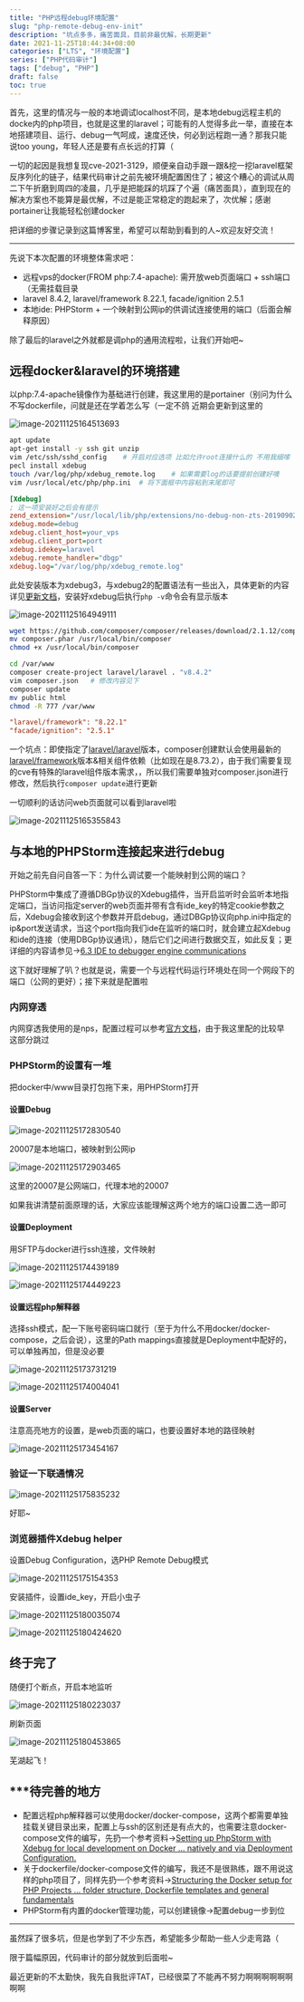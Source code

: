 ```yaml
---
title: "PHP远程debug环境配置"
slug: "php-remote-debug-env-init"
description: "坑点多多，痛苦面具，目前非最优解，长期更新"
date: 2021-11-25T18:44:34+08:00
categories: ["LTS", "环境配置"]
series: ["PHP代码审计"]
tags: ["debug", "PHP"]
draft: false
toc: true
---
```


首先，这里的情况与一般的本地调试localhost不同，是本地debug远程主机的docke内的php项目，也就是这里的laravel；可能有的人觉得多此一举，直接在本地搭建项目、运行、debug一气呵成，速度还快，何必到远程跑一通？那我只能说too young，年轻人还是要有点长远的打算（

一切的起因是我想复现cve-2021-3129，顺便亲自动手跟一跟&挖一挖laravel框架反序列化的链子，结果代码审计之前先被环境配置困住了；被这个糟心的调试从周二下午折磨到周四的凌晨，几乎是把能踩的坑踩了个遍（痛苦面具），直到现在的解决方案也不能算是最优解，不过是能正常稳定的跑起来了，次优解；感谢portainer让我能轻松创建docker

把详细的步骤记录到这篇博客里，希望可以帮助到看到的人~欢迎友好交流！

------

先说下本次配置的环境整体需求吧：

- 远程vps的docker(FROM php:7.4-apache): 需开放web页面端口 + ssh端口（无需挂载目录
- laravel 8.4.2, laravel/framework 8.22.1, facade/ignition 2.5.1
- 本地ide: PHPStorm + 一个映射到公网ip的供调试连接使用的端口（后面会解释原因）

除了最后的laravel之外就都是调php的通用流程啦，让我们开始吧~

## 远程docker&laravel的环境搭建

以php:7.4-apache镜像作为基础进行创建，我这里用的是portainer（别问为什么不写dockerfile，问就是还在学着怎么写（一定不鸽 近期会更新到这里的

![image-20211125164513693](https://raw.githubusercontent.com/AmiaaaZ/ImageOverCloud/master/wpImg/image-20211125164513693.png)

```bash
apt update
apt-get install -y ssh git unzip
vim /etc/ssh/sshd_config	# 开启对应选项 比如允许root连接什么的 不用我细嗦 各位带手子们都应该懂
pecl install xdebug
touch /var/log/php/xdebug_remote.log	# 如果需要log的话要提前创建好噢
vim /usr/local/etc/php/php.ini	# 将下面框中内容粘到末尾即可
```

```ini
[Xdebug]
; 这一项安装好之后会有提示
zend_extension="/usr/local/lib/php/extensions/no-debug-non-zts-20190902/xdebug.so"
xdebug.mode=debug
xdebug.client_host=your_vps
xdebug.client_port=port
xdebug.idekey=laravel
xdebug.remote_handler="dbgp"
xdebug.log="/var/log/php/xdebug_remote.log"
```

此处安装版本为xdebug3，与xdebug2的配置语法有一些出入，具体更新的内容详见[更新文档](https://xdebug.org/docs/upgrade_guide)，安装好xdebug后执行`php -v`命令会有显示版本

![image-20211125164949111](https://raw.githubusercontent.com/AmiaaaZ/ImageOverCloud/master/wpImg/image-20211125164949111.png)

```bash
wget https://github.com/composer/composer/releases/download/2.1.12/composer.phar
mv composer.phar /usr/local/bin/composer
chmod +x /usr/local/bin/composer
```

```bash
cd /var/www
composer create-project laravel/laravel . "v8.4.2"
vim composer.json	# 修改内容见下
composer update
mv public html
chmod -R 777 /var/www
```

```ini
"laravel/framework": "8.22.1"
"facade/ignition": "2.5.1"
```

一个坑点：即使指定了[laravel/laravel](laravel/laravel)版本，composer创建默认会使用最新的[laravel/framework](laravel/framework)版本&相关组件依赖（比如现在是8.73.2），由于我们需要复现的cve有特殊的laravel组件版本需求，，所以我们需要单独对composer.json进行修改，然后执行`composer update`进行更新

一切顺利的话访问web页面就可以看到laravel啦

![image-20211125165355843](https://raw.githubusercontent.com/AmiaaaZ/ImageOverCloud/master/wpImg/image-20211125165355843.png)

## 与本地的PHPStorm连接起来进行debug

开始之前先自问自答一下：为什么调试要一个能映射到公网的端口？

PHPStorm中集成了遵循DBGp协议的Xdebug插件，当开启监听时会监听本地指定端口，当访问指定server的web页面并带有含有ide_key的特定cookie参数之后，Xdebug会接收到这个参数并开启debug，通过DBGp协议向php.ini中指定的ip&port发送请求，当这个port指向我们ide在监听的端口时，就会建立起Xdebug和ide的连接（使用DBGp协议通讯），随后它们之间进行数据交互，如此反复；更详细的内容请参见->[6.3 IDE to debugger engine communications](https://xdebug.org/docs/dbgp#id32)

这下就好理解了叭？也就是说，需要一个与远程代码运行环境处在同一个网段下的端口（公网的更好）；接下来就是配置啦

### 内网穿透

内网穿透我使用的是nps，配置过程可以参考[官方文档](https://ehang-io.github.io/nps/#/run)，由于我这里配的比较早 这部分跳过

### PHPStorm的设置有一堆

把docker中/www目录打包拖下来，用PHPStorm打开

#### 设置Debug

![image-20211125172830540](https://raw.githubusercontent.com/AmiaaaZ/ImageOverCloud/master/wpImg/image-20211125172830540.png)

20007是本地端口，被映射到公网ip

![image-20211125172903465](https://raw.githubusercontent.com/AmiaaaZ/ImageOverCloud/master/wpImg/image-20211125172903465.png)

这里的20007是公网端口，代理本地的20007

如果我讲清楚前面原理的话，大家应该能理解这两个地方的端口设置二选一即可

#### 设置Deployment

用SFTP与docker进行ssh连接，文件映射

![image-20211125174439189](https://raw.githubusercontent.com/AmiaaaZ/ImageOverCloud/master/wpImg/image-20211125174439189.png)

![image-20211125174449223](https://raw.githubusercontent.com/AmiaaaZ/ImageOverCloud/master/wpImg/image-20211125174449223.png)

#### 设置远程php解释器

选择ssh模式，配一下账号密码端口就行（至于为什么不用docker/docker-compose，之后会说），这里的Path mappings直接就是Deployment中配好的，可以单独再加，但是没必要

![image-20211125173731219](https://raw.githubusercontent.com/AmiaaaZ/ImageOverCloud/master/wpImg/image-20211125173731219.png)

![image-20211125174004041](https://raw.githubusercontent.com/AmiaaaZ/ImageOverCloud/master/wpImg/image-20211125174004041.png)

#### 设置Server

注意高亮地方的设置，是web页面的端口，也要设置好本地的路径映射

![image-20211125173454167](https://raw.githubusercontent.com/AmiaaaZ/ImageOverCloud/master/wpImg/image-20211125173454167.png)

### 验证一下联通情况

![image-20211125175835232](https://raw.githubusercontent.com/AmiaaaZ/ImageOverCloud/master/wpImg/image-20211125175835232.png)

好耶~

### 浏览器插件Xdebug helper

设置Debug Configuration，选PHP Remote Debug模式

![image-20211125175154353](https://raw.githubusercontent.com/AmiaaaZ/ImageOverCloud/master/wpImg/image-20211125175154353.png)

安装插件，设置ide_key，开启小虫子

![image-20211125180035074](https://raw.githubusercontent.com/AmiaaaZ/ImageOverCloud/master/wpImg/image-20211125180035074.png)

![image-20211125180424620](https://raw.githubusercontent.com/AmiaaaZ/ImageOverCloud/master/wpImg/image-20211125180424620.png)

## 终于完了

随便打个断点，开启本地监听

![image-20211125180223037](https://raw.githubusercontent.com/AmiaaaZ/ImageOverCloud/master/wpImg/image-20211125180223037.png)

刷新页面

![image-20211125180453865](https://raw.githubusercontent.com/AmiaaaZ/ImageOverCloud/master/wpImg/image-20211125180453865.png)

芜湖起飞！

## ***待完善的地方

- 配置远程php解释器可以使用docker/docker-compose，这两个都需要单独挂载关键目录出来，配置上与ssh的区别还是有点大的，也需要注意docker-compose文件的编写，先扔一个参考资料->[Setting up PhpStorm with Xdebug for local development on Docker ... natively and via Deployment Configuration.](https://www.pascallandau.com/blog/setup-phpstorm-with-xdebug-on-docker/#setup-the-docker-containers)
- 关于dockerfile/docker-compose文件的编写，我还不是很熟练，跟不用说这样的php项目了，同样先扔一个参考资料->[Structuring the Docker setup for PHP Projects ... folder structure, Dockerfile templates and general fundamentals](https://www.pascallandau.com/blog/structuring-the-docker-setup-for-php-projects/)
- PHPStorm有内置的docker管理功能，可以创建镜像->配置debug一步到位

------

虽然踩了很多坑，但是也学到了不少东西，希望能多少帮助一些人少走弯路（

限于篇幅原因，代码审计的部分就放到后面啦~

最近更新的不太勤快，我先自我批评TAT，已经很菜了不能再不努力啊啊啊啊啊啊啊啊